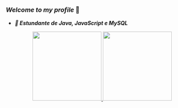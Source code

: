 ### *Welcome to my profile* 👋

- ***🔭 Estundante de Java, JavaScript e MySQL***

<div align="center">
  <a href="https://github.com/ArielMcR">
  <img height="180em" src="https://github-readme-stats.vercel.app/api?username=ArielMcR&show_icons=true&theme=dark&include_all_commits=true&count_private=true"/>
  <img height="180em" src="https://github-readme-stats.vercel.app/api/top-langs/?username=joaolucaspinheiro&layout=compact&langs_count=7&theme=dark"/>
    <br>
</div>


<!-- <div style="display: inline_block"><br>
  <img align="left" width="300" src="https://gist.github.com/mahmudinm/47588cab5af928d2c8a2976d90216ea7/raw/88f20c9d749d756be63f22b09f3c4ac570bc5101/programming.gif" /> 
  <br>
  <img align="center" alt="Java" height="100" width="60" src="https://cdn.jsdelivr.net/gh/devicons/devicon/icons/java/java-plain.svg">
  <img align="center" alt="Python" height="100" width="60" src="https://raw.githubusercontent.com/devicons/devicon/master/icons/python/python-original.svg">
  <img align="center" alt="Csharp" height="100" width="60" src="https://github.com/devicons/devicon/blob/master/icons/php/php-original.svg">
  <img align="center" alt="Csharp" height="100" width="60" src="https://github.com/devicons/devicon/blob/master/icons/mysql/mysql-plain-wordmark.svg">
</div>
 -->






